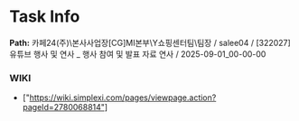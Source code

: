 # Task Info

**Path:** 카페24(주)\본사사업장\[CG]MI본부\Y쇼핑센터팀\팀장 / salee04 / [322027] 유튜브 행사 및 연사 _ 행사 참여 및 발표 자료 연사 / 2025-09-01_00-00-00

### WIKI
- ["https://wiki.simplexi.com/pages/viewpage.action?pageId=2780068814"]

